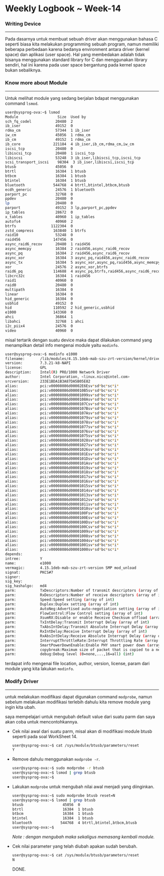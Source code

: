# **Weekly Logbook ~ Week-14**

### Writing Device

----

Pada dasarnya untuk membuat sebuah driver akan menggunakan bahasa C seperti biasa kita melakukan programming sebuah program, namun memiliki beberapa perbedaan karena bedanya environment antara driver (kernel space) dan aplikasi (user space). Hal yang membedakan adalah tidak bisanya menggunakan standard library for C dan menggunakan library sendiri, hal ini karena pada user space bergantung pada kernel space bukan sebaliknya.

### Know more about Module

----

Untuk melihat module yang sedang berjalan bdapat menggunakan command `lsmod`.

```bash
user@sysprog-ova:~$ lsmod
Module                  Size  Used by
sch_fq_codel           20480  2
ib_iser                49152  0
rdma_cm                57344  1 ib_iser
iw_cm                  45056  1 rdma_cm
ib_cm                  49152  1 rdma_cm
ib_core               221184  4 ib_iser,ib_cm,rdma_cm,iw_cm
iscsi_tcp              20480  0
libiscsi_tcp           20480  1 iscsi_tcp
libiscsi               53248  3 ib_iser,libiscsi_tcp,iscsi_tcp
scsi_transport_iscsi    98304  3 ib_iser,libiscsi,iscsi_tcp
btusb                  45056  0
btrtl                  16384  1 btusb
btbcm                  16384  1 btusb
btintel                16384  1 btusb
bluetooth             544768  4 btrtl,btintel,btbcm,btusb
ecdh_generic           24576  1 bluetooth
parport_pc             32768  0
ppdev                  20480  0
lp                     20480  0
parport                49152  3 lp,parport_pc,ppdev
ip_tables              28672  0
x_tables               40960  1 ip_tables
autofs4                40960  2
btrfs                1122304  0
zstd_compress         163840  1 btrfs
raid10                 53248  0
raid456               147456  0
async_raid6_recov      20480  1 raid456
async_memcpy           16384  2 raid456,async_raid6_recov
async_pq               16384  2 raid456,async_raid6_recov
async_xor              16384  3 async_pq,raid456,async_raid6_recov
async_tx               16384  5 async_xor,async_pq,raid456,async_memcpy,async_raid6_recov
xor                    24576  2 async_xor,btrfs
raid6_pq              114688  4 async_pq,btrfs,raid456,async_raid6_recov
libcrc32c              16384  1 raid456
raid1                  40960  0
raid0                  20480  0
multipath              16384  0
linear                 16384  0
hid_generic            16384  0
usbhid                 49152  0
hid                   110592  2 hid_generic,usbhid
e1000                 143360  0
ahci                   36864  1
libahci                32768  1 ahci
i2c_piix4              24576  0
video                  40960  0
```

misal tertarik dengan suatu device maka dapat dilakukan command yang menampilkan detail info mengenai module yaitu `modinfo`.

```bash
user@sysprog-ova:~$ modinfo e1000
filename:       /lib/modules/4.15.1deb-mab-szu-zrt-version/kernel/drivers/net/ethernet/intel/e1000/e1000.ko
version:        7.3.21-k8-NAPI
license:        GPL
description:    Intel(R) PRO/1000 Network Driver
author:         Intel Corporation, <linux.nics@intel.com>
srcversion:     233E1BDA1B3A87DA5B05E82
alias:          pci:v00008086d00002E6Esv*sd*bc*sc*i*
alias:          pci:v00008086d000010B5sv*sd*bc*sc*i*
alias:          pci:v00008086d00001099sv*sd*bc*sc*i*
alias:          pci:v00008086d0000108Asv*sd*bc*sc*i*
alias:          pci:v00008086d0000107Csv*sd*bc*sc*i*
alias:          pci:v00008086d0000107Bsv*sd*bc*sc*i*
alias:          pci:v00008086d0000107Asv*sd*bc*sc*i*
alias:          pci:v00008086d00001079sv*sd*bc*sc*i*
alias:          pci:v00008086d00001078sv*sd*bc*sc*i*
alias:          pci:v00008086d00001077sv*sd*bc*sc*i*
alias:          pci:v00008086d00001076sv*sd*bc*sc*i*
alias:          pci:v00008086d00001075sv*sd*bc*sc*i*
alias:          pci:v00008086d00001028sv*sd*bc*sc*i*
alias:          pci:v00008086d00001027sv*sd*bc*sc*i*
alias:          pci:v00008086d00001026sv*sd*bc*sc*i*
alias:          pci:v00008086d0000101Esv*sd*bc*sc*i*
alias:          pci:v00008086d0000101Dsv*sd*bc*sc*i*
alias:          pci:v00008086d0000101Asv*sd*bc*sc*i*
alias:          pci:v00008086d00001019sv*sd*bc*sc*i*
alias:          pci:v00008086d00001018sv*sd*bc*sc*i*
alias:          pci:v00008086d00001017sv*sd*bc*sc*i*
alias:          pci:v00008086d00001016sv*sd*bc*sc*i*
alias:          pci:v00008086d00001015sv*sd*bc*sc*i*
alias:          pci:v00008086d00001014sv*sd*bc*sc*i*
alias:          pci:v00008086d00001013sv*sd*bc*sc*i*
alias:          pci:v00008086d00001012sv*sd*bc*sc*i*
alias:          pci:v00008086d00001011sv*sd*bc*sc*i*
alias:          pci:v00008086d00001010sv*sd*bc*sc*i*
alias:          pci:v00008086d0000100Fsv*sd*bc*sc*i*
alias:          pci:v00008086d0000100Esv*sd*bc*sc*i*
alias:          pci:v00008086d0000100Dsv*sd*bc*sc*i*
alias:          pci:v00008086d0000100Csv*sd*bc*sc*i*
alias:          pci:v00008086d00001009sv*sd*bc*sc*i*
alias:          pci:v00008086d00001008sv*sd*bc*sc*i*
alias:          pci:v00008086d00001004sv*sd*bc*sc*i*
alias:          pci:v00008086d00001001sv*sd*bc*sc*i*
alias:          pci:v00008086d00001000sv*sd*bc*sc*i*
depends:
intree:         Y
name:           e1000
vermagic:       4.15.1deb-mab-szu-zrt-version SMP mod_unload
signat:         PKCS#7
signer:
sig_key:
sig_hashalgo:   md4
parm:           TxDescriptors:Number of transmit descriptors (array of int)
parm:           RxDescriptors:Number of receive descriptors (array of int)
parm:           Speed:Speed setting (array of int)
parm:           Duplex:Duplex setting (array of int)
parm:           AutoNeg:Advertised auto-negotiation setting (array of int)
parm:           FlowControl:Flow Control setting (array of int)
parm:           XsumRX:Disable or enable Receive Checksum offload (array of int)
parm:           TxIntDelay:Transmit Interrupt Delay (array of int)
parm:           TxAbsIntDelay:Transmit Absolute Interrupt Delay (array of int)
parm:           RxIntDelay:Receive Interrupt Delay (array of int)
parm:           RxAbsIntDelay:Receive Absolute Interrupt Delay (array of int)
parm:           InterruptThrottleRate:Interrupt Throttling Rate (array of int)
parm:           SmartPowerDownEnable:Enable PHY smart power down (array of int)
parm:           copybreak:Maximum size of packet that is copied to a new buffer on receive (uint)
parm:           debug:Debug level (0=none,...,16=all) (int)
```

terdapat info mengenai file location, author, version, license, param dari module yang kita lakukan `modinfo`.

### Modify Driver

----

untuk melakukan modifikasi dapat digunakan command `modprobe`, namun sebelum melakukan modifikasi terlebih dahulu kita remove module yang ingin kita ubah.

saya mempelajari untuk mengubah default value dari suatu parm dan saya akan coba untuk mencontohkannya.

- Cek nilai awal dari suatu parm, misal akan di modifikasi module btusb seperti pada soal WorkSheet 14.

  ```bash
  user@sysprog-ova:~$ cat /sys/module/btusb/parameters/reset
  Y
  ```
- Remove dahulu menggunakan `modprobe -r`.

  ```bash
  user@sysprog-ova:~$ sudo modprobe -r btusb
  user@sysprog-ova:~$ lsmod | grep btusb
  user@sysprog-ova:~$
  ```
- Lakukan `modprobe` untuk mengubah nilai awal menjadi yang diinginkan.
  ```bash
  user@sysprog-ova:~$ sudo modprobe btusb reset=N
  user@sysprog-ova:~$ lsmod | grep btusb
  btusb                  45056  0
  btrtl                  16384  1 btusb
  btbcm                  16384  1 btusb
  btintel                16384  1 btusb
  bluetooth             544768  4 btrtl,btintel,btbcm,btusb
  user@sysprog-ova:~$
  ```
  *Note : dengan mengubah maka sekaligus memasang kembali module.*
- Cek nilai parameter yang telah diubah apakan sudah berubah.
  ```bash
  user@sysprog-ova:~$ cat /sys/module/btusb/parameters/reset
  N
  ```
  DONE.


